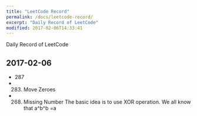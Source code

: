 ```yaml
---
title: "LeetCode Record"
permalink: /docs/leetcode-record/
excerpt: "Daily Record of LeetCode"
modified: 2017-02-06T14:33:41 
---
```

Daily Record of LeetCode

## 2017-02-06
- 287 
- 283. Move Zeroes
- 268. Missing Number
  The basic idea is to use XOR operation. We all know that a^b^b =a
